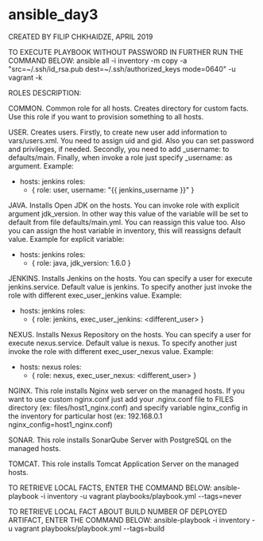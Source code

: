 # ansible_day3

CREATED BY FILIP CHKHAIDZE, APRIL 2019

TO EXECUTE PLAYBOOK WITHOUT PASSWORD IN FURTHER RUN THE COMMAND BELOW:
  ansible all -i inventory -m copy -a "src=~/.ssh/id_rsa.pub dest=~/.ssh/authorized_keys mode=0640" -u vagrant -k

ROLES DESCRIPTION:

  COMMON. Common role for all hosts. Creates directory for custom facts. Use this role if you want to provision
  something to all hosts.

  USER. Creates users. Firstly, to create new user add information to vars/users.xml. You need to assign uid and gid.
  Also you can set password and privileges, if needed. Secondly, you need to add <newuser>_username: <newuser>
  to defaults/main. Finally, when invoke a role just specify <newuser>_username: <newuser> as argument. Example:
  - hosts: jenkins
    roles:
    - { role: user, username: "{{ jenkins_username }}" }

  JAVA. Installs Open JDK on the hosts. You can invoke role with explicit argument jdk_version. In other way
  this value of the variable will be set to default from file defaults/main.yml. You can reassign this value too.
  Also you can assign the host variable in inventory, this will reassigns default value. Example for explicit variable:
  - hosts: jenkins
    roles:
    - { role: java, jdk_version: 1.6.0 }

  JENKINS. Installs Jenkins on the hosts. You can specify a user for execute jenkins.service. Default value is jenkins.
  To specify another just invoke the role with different exec_user_jenkins value. Example:
  - hosts: jenkins
    roles:
    - { role: jenkins, exec_user_jenkins: <different_user> }

  NEXUS. Installs Nexus Repository on the hosts. You can specify a user for execute nexus.service. Default value is nexus.
  To specify another just invoke the role with different exec_user_nexus value. Example:
  - hosts: nexus
    roles:
    - { role: nexus, exec_user_nexus: <different_user> }

  NGINX. This role installs Nginx web server on the managed hosts. If you want to use custom nginx.conf
  just add your <custom>.nginx.conf file to FILES directory (ex: files/host1_nginx.conf) and specify
  variable nginx_config in the inventory for particular host (ex: 192.168.0.1 nginx_config=host1_nginx.conf)

  SONAR. This role installs SonarQube Server with PostgreSQL on the managed hosts.

  TOMCAT. This role installs Tomcat Application Server on the managed hosts.



TO RETRIEVE LOCAL FACTS, ENTER THE COMMAND BELOW:
  ansible-playbook -i inventory -u vagrant playbooks/playbook.yml --tags=never

TO RETRIEVE LOCAL FACT ABOUT BUILD NUMBER OF DEPLOYED ARTIFACT, ENTER THE COMMAND BELOW:
  ansible-playbook -i inventory -u vagrant playbooks/playbook.yml --tags=build
